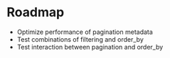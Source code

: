 
# Roadmap
- Optimize performance of pagination metadata
- Test combinations of filtering and order_by
- Test interaction between pagination and order_by